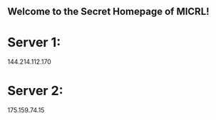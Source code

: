 ## Welcome to the Secret Homepage of MICRL!
# Server 1:
144.214.112.170
# Server 2:
175.159.74.15







